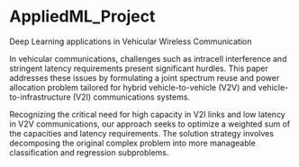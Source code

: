 # AppliedML_Project

Deep Learning applications in Vehicular Wireless Communication

In vehicular communications, challenges such as intracell interference and stringent latency requirements present significant hurdles. This paper addresses these issues by formulating a joint spectrum reuse and power allocation problem tailored for hybrid vehicle-to-vehicle (V2V) and vehicle-to-infrastructure (V2I) communications systems.

Recognizing the critical need for high capacity in V2I links and low latency in V2V communications, our approach seeks to optimize a weighted sum of the capacities and latency requirements. The solution strategy involves decomposing the original complex problem into more manageable classification and regression subproblems.

